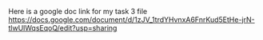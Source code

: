 Here is a google doc link for my task 3 file
https://docs.google.com/document/d/1zJV_1trdYHvnxA6FnrKud5EtHe-jrN-tlwUlWqsEqoQ/edit?usp=sharing